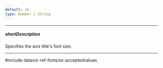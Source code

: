 ```yaml
---
default: 16
type: Number | String
---
```

---
##### shortDescription
Specifies the axis title's font size.

---
#include dataviz-ref-fontsize-acceptedvalues